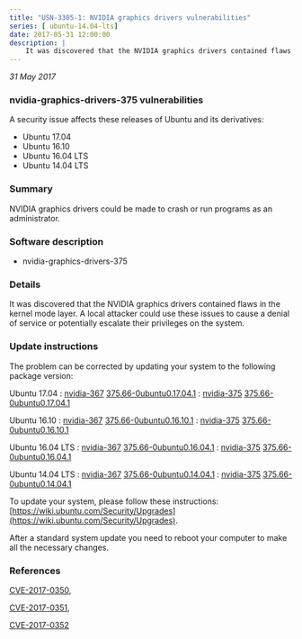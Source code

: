 ```yaml
---
title: "USN-3305-1: NVIDIA graphics drivers vulnerabilities"
series: [ ubuntu-14.04-lts]
date: 2017-05-31 12:00:00
description: |
    It was discovered that the NVIDIA graphics drivers contained flaws in the kernel mode layer. A local attacker could use these issues to cause a denial of service or potentially escalate their privileges on the system. 
--- 
```

 
 

*31 May 2017*

### nvidia-graphics-drivers-375 vulnerabilities

A security issue affects these releases of Ubuntu and its derivatives:

* Ubuntu 17.04
* Ubuntu 16.10
* Ubuntu 16.04 LTS
* Ubuntu 14.04 LTS

### Summary

NVIDIA graphics drivers could be made to crash or run programs as an administrator.

### Software description

* nvidia-graphics-drivers-375 

### Details

It was discovered that the NVIDIA graphics drivers contained flaws in the kernel mode layer. A local attacker could use these issues to cause a denial of service or potentially escalate their privileges on the system. 

### Update instructions

The problem can be corrected by updating your system to the following package version:

Ubuntu 17.04
 : [nvidia-367](https://launchpad.net/ubuntu/+source/nvidia-graphics-drivers-375) <span> [375.66-0ubuntu0.17.04.1](https://launchpad.net/ubuntu/+source/nvidia-graphics-drivers-375/375.66-0ubuntu0.17.04.1) </span> 
 : [nvidia-375](https://launchpad.net/ubuntu/+source/nvidia-graphics-drivers-375) <span> [375.66-0ubuntu0.17.04.1](https://launchpad.net/ubuntu/+source/nvidia-graphics-drivers-375/375.66-0ubuntu0.17.04.1) </span> 

Ubuntu 16.10
 : [nvidia-367](https://launchpad.net/ubuntu/+source/nvidia-graphics-drivers-375) <span> [375.66-0ubuntu0.16.10.1](https://launchpad.net/ubuntu/+source/nvidia-graphics-drivers-375/375.66-0ubuntu0.16.10.1) </span> 
 : [nvidia-375](https://launchpad.net/ubuntu/+source/nvidia-graphics-drivers-375) <span> [375.66-0ubuntu0.16.10.1](https://launchpad.net/ubuntu/+source/nvidia-graphics-drivers-375/375.66-0ubuntu0.16.10.1) </span> 

Ubuntu 16.04 LTS
 : [nvidia-367](https://launchpad.net/ubuntu/+source/nvidia-graphics-drivers-375) <span> [375.66-0ubuntu0.16.04.1](https://launchpad.net/ubuntu/+source/nvidia-graphics-drivers-375/375.66-0ubuntu0.16.04.1) </span> 
 : [nvidia-375](https://launchpad.net/ubuntu/+source/nvidia-graphics-drivers-375) <span> [375.66-0ubuntu0.16.04.1](https://launchpad.net/ubuntu/+source/nvidia-graphics-drivers-375/375.66-0ubuntu0.16.04.1) </span> 

Ubuntu 14.04 LTS
 : [nvidia-367](https://launchpad.net/ubuntu/+source/nvidia-graphics-drivers-375) <span> [375.66-0ubuntu0.14.04.1](https://launchpad.net/ubuntu/+source/nvidia-graphics-drivers-375/375.66-0ubuntu0.14.04.1) </span> 
 : [nvidia-375](https://launchpad.net/ubuntu/+source/nvidia-graphics-drivers-375) <span> [375.66-0ubuntu0.14.04.1](https://launchpad.net/ubuntu/+source/nvidia-graphics-drivers-375/375.66-0ubuntu0.14.04.1) </span> 

To update your system, please follow these instructions: [https://wiki.ubuntu.com/Security/Upgrades](https://wiki.ubuntu.com/Security/Upgrades).

After a standard system update you need to reboot your computer to make all the necessary changes. 

### References

 
 [CVE-2017-0350](http://people.ubuntu.com/~ubuntu-security/cve/CVE-2017-0350), 

 [CVE-2017-0351](http://people.ubuntu.com/~ubuntu-security/cve/CVE-2017-0351), 

 [CVE-2017-0352](http://people.ubuntu.com/~ubuntu-security/cve/CVE-2017-0352)
 

